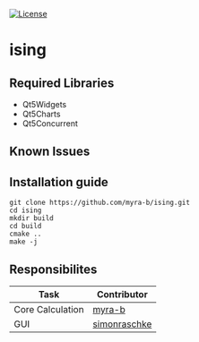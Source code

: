 [![License](https://img.shields.io/badge/License-Apache%202.0-blue.svg)](https://opensource.org/licenses/Apache-2.0) 
# ising 

## Required Libraries

- Qt5Widgets
- Qt5Charts
- Qt5Concurrent

## Known Issues


## Installation guide

```
git clone https://github.com/myra-b/ising.git
cd ising
mkdir build
cd build
cmake ..
make -j
```

## Responsibilites

| Task | Contributor |
| --- | --- |
| Core Calculation | [myra-b](https://github.com/myra-b)|
| GUI| [simonraschke](https://github.com/simonraschke) |

